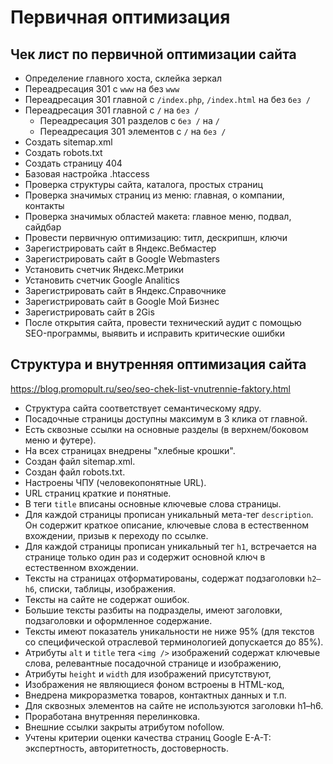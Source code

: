 # Первичная оптимизация
## Чек лист по первичной оптимизации сайта
- Определение главного хоста, склейка зеркал
- Переадресация 301 с `www` на без `www`
- Переадресация 301 главной с `/index.php`, `/index.html` на без `без /`
- Переадресация 301 главной с `/` на `без /`
  - Переадресация 301 разделов с `без /` на `/`
  - Переадресация 301 элементов с `/` на `без /`
- Создать sitemap.xml
- Создать robots.txt
- Создать страницу 404
- Базовая настройка .htaccess
- Проверка структуры сайта, каталога, простых страниц
- Проверка значимых страниц из меню: главная, о компании, контакты
- Проверка значимых областей макета: главное меню, подвал, сайдбар
- Провести первичную оптимизацию: титл, дескрипшн, ключи
- Зарегистрировать сайт в Яндекс.Вебмастер
- Зарегистрировать сайт в Google Webmasters
- Установить счетчик Яндекс.Метрики
- Установить счетчик Google Analitics
- Зарегистрировать сайт в Яндекс.Справочнике
- Зарегистрировать сайт в Google Мой Бизнес
- Зарегистрировать сайт в 2Gis
- После открытия сайта, провести технический аудит с помощью SEO-программы, выявить и исправить критические ошибки

## Структура и внутренняя оптимизация сайта
https://blog.promopult.ru/seo/seo-chek-list-vnutrennie-faktory.html

- Структура сайта соответствует семантическому ядру.
- Посадочные страницы доступны максимум в 3 клика от главной.
- Есть сквозные ссылки на основные разделы (в верхнем/боковом меню и футере).
- На всех страницах внедрены "хлебные крошки".
- Создан файл sitemap.xml.
- Создан файл robots.txt.
- Настроены ЧПУ (человекопонятные URL).
- URL страниц краткие и понятные.
- В теги `title` вписаны основные ключевые слова страницы.
- Для каждой страницы прописан уникальный мета-тег `description`. Он содержит краткое
описание, ключевые слова в естественном вхождении, призыв к переходу
по ссылке.
- Для каждой страницы прописан уникальный тег `h1`, встречается на странице только один раз и содержит
основной ключ в естественном вхождении.
- Тексты на страницах отформатированы, содержат подзаголовки `h2–h6`, списки,
таблицы, изображения.
- Тексты на сайте не содержат ошибок.
- Большие тексты разбиты на подразделы, имеют заголовки, подзаголовки
и оформленное содержание.
- Тексты имеют показатель уникальности не ниже 95% (для текстов со специфической отраслевой терминологией допускается до 85%).
- Атрибуты `alt` и `title` тега `<img />` изображений содержат ключевые слова, релевантные посадочной странице и изображению,
- Атрибуты `height` и `width` для изображений присутствуют,
- Изображения не являющиеся фоном встроены в HTML-код,
- Внедрена микроразметка товаров, контактных данных и т.п.
- Для сквозных элементов на сайте не используются заголовки h1–h6.
- Проработана внутренняя перелинковка.
- Внешние ссылки закрыты атрибутом nofollow.
- Учтены критерии оценки качества страниц Google E-A-T: экспертность, авторитетность, достоверность.
